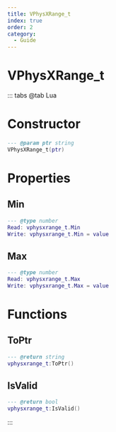 ```yaml
---
title: VPhysXRange_t
index: true
order: 2
category:
  - Guide
---
```


# VPhysXRange_t

::: tabs
@tab Lua
# Constructor
```lua
--- @param ptr string
VPhysXRange_t(ptr)
```
# Properties
## Min 
```lua
--- @type number
Read: vphysxrange_t.Min
Write: vphysxrange_t.Min = value
```
## Max 
```lua
--- @type number
Read: vphysxrange_t.Max
Write: vphysxrange_t.Max = value
```
# Functions
## ToPtr
```lua
--- @return string
vphysxrange_t:ToPtr()
```
## IsValid
```lua
--- @return bool
vphysxrange_t:IsValid()
```

:::